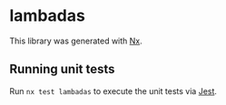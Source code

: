 # lambadas

This library was generated with [Nx](https://nx.dev).

## Running unit tests

Run `nx test lambadas` to execute the unit tests via [Jest](https://jestjs.io).

